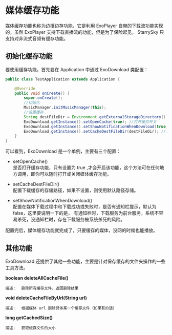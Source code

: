 # 媒体缓存功能



媒体缓存功能也称为边播边存功能，它是利用 ExoPlayer 自带的下载流功能实现的，虽然 ExoPlayer 支持下载直播流的功能，但是为了保险起见，
StarrySky 只支持对非流式音频有缓存功能。

## 初始化缓存功能

要使用缓存功能，首先要在 Application 中通过 ExoDownload 类配置：

```java
public class TestApplication extends Application {

    @Override
    public void onCreate() {
        super.onCreate();
        //初始化
        MusicManager.initMusicManager(this);
        //设置缓存
        String destFileDir = Environment.getExternalStorageDirectory().getAbsolutePath() + "/ExoCacheDir";
        ExoDownload.getInstance().setOpenCache(true); //打开缓存开关
        ExoDownload.getInstance().setShowNotificationWhenDownload(true);
        ExoDownload.getInstance().setCacheDestFileDir(destFileDir); //设置缓存文件夹
    }
}
```

可以看到，ExoDownload 是一个单例，主要有三个配置：  

- setOpenCache()  
是否打开缓存功能，只有设置为 true ,才会开启该功能，这个方法可在任何地方调用，即你可以随时打开或关闭媒体缓存功能。

- setCacheDestFileDir()  
配置下载缓存的存储路径，如果不设置，则使用默认路径存储。

- setShowNotificationWhenDownload()  
配置在媒体下载过程中和下载成功或失败时，是否有通知栏提示，默认为 false，这里要说明一下的是，
有通知栏时，下载服务为前台服务，系统不容易杀死，没通知栏时，存在下载服务被系统杀死的风险。

配置完后，媒体缓存功能就完成了，只要缓存的媒体，没网的时候也能播放。

## 其他功能

ExoDownload 还提供了其他一些功能，主要是针对保存缓存的文件夹操作的一些工具方法。

**boolean deleteAllCacheFile()**  

`描述：  删除所有缓存文件，返回删除结果`

**void deleteCacheFileByUrl(String url)**

`描述：  根据媒体 url 删除具体某一个缓存文件（如果有的话）`

**long getCachedSize()**

`描述：  获取缓存文件的大小`